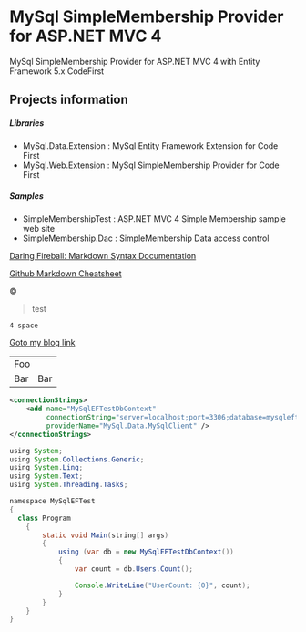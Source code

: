 MySql SimpleMembership Provider for ASP.NET MVC 4
=================================================

MySql SimpleMembership Provider for ASP.NET MVC 4
  with Entity Framework 5.x CodeFirst


Projects information
--------------------

##### Libraries
* MySql.Data.Extension : MySql Entity Framework Extension for Code First
* MySql.Web.Extension : MySql SimpleMembership Provider for Code First

##### Samples
* SimpleMembershipTest : ASP.NET MVC 4 Simple Membership sample web site
* SimpleMembership.Dac : SimpleMembership Data access control

[Daring Fireball: Markdown Syntax Documentation](http://daringfireball.net/projects/markdown/syntax)

[Github Markdown Cheatsheet](https://github.com/adam-p/markdown-here/wiki/Markdown-Cheatsheet#wiki-code)

&copy;
> test

    4 space

[Goto my blog link](http://xyz37.blog.me)

<table>
    <tr>
        <td colspan="2">Foo</td>
    </tr>
    <tr>
        <td>Bar</td>
        <td>Bar</td>
    </tr>
</table>


```xml
<connectionStrings>
	<add name="MySqlEFTestDbContext"
		 connectionString="server=localhost;port=3306;database=mysqleftest;User Id=dev;Password=thePassword;Persist Security Info=True;"
  		 providerName="MySql.Data.MySqlClient" />
</connectionStrings>
```

```java
using System;
using System.Collections.Generic;
using System.Linq;
using System.Text;
using System.Threading.Tasks;

namespace MySqlEFTest
{
  class Program
	{
		static void Main(string[] args)
		{
			using (var db = new MySqlEFTestDbContext())
			{
				var count = db.Users.Count();

				Console.WriteLine("UserCount: {0}", count);
			}
		}
	}
}
```


